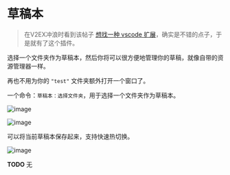 # 草稿本
> 在V2EX冲浪时看到该帖子 [想找一种 vscode 扩展](https://www.v2ex.com/t/1033986)，确实是不错的点子，于是就有了这个插件。

选择一个文件夹作为草稿本，然后你将可以很方便地管理你的草稿，就像自带的资源管理器一样。

再也不用为你的 `"test"` 文件夹额外打开一个窗口了。

一个命令：`草稿本：选择文件夹`，用于选择一个文件夹作为草稿本。

![image](https://github.com/qxchuckle/vsc-drafts/assets/55614189/b8737ac8-69fe-49ab-a1c5-025e85565e70)

![image](https://github.com/qxchuckle/vsc-drafts/assets/55614189/6f2f633b-3310-433e-bfb2-eedec7aa94c4)

可以将当前草稿本保存起来，支持快速热切换。

![image](https://github.com/qxchuckle/vsc-drafts/assets/55614189/dd1f5743-18e6-410b-ac9c-2225818566e8)

**TODO** 无





















